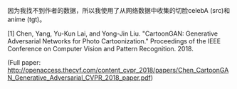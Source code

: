 

<!--
 * @version:
 * @Author:  StevenJokess https://github.com/StevenJokess
 * @Date: 2020-12-19 20:40:08
 * @LastEditors:  StevenJokess https://github.com/StevenJokess
 * @LastEditTime: 2020-12-26 18:54:05
 * @Description:
 * @TODO::
 * @Reference:https://github.com/znxlwm/pytorch-CartoonGAN
-->

因为我找不到作者的数据，所以我使用了从网络数据中收集的切脸celebA (src)和anime (tgt)。

[1] Chen, Yang, Yu-Kun Lai, and Yong-Jin Liu. "CartoonGAN: Generative Adversarial Networks for Photo Cartoonization." Proceedings of the IEEE Conference on Computer Vision and Pattern Recognition. 2018.

(Full paper: http://openaccess.thecvf.com/content_cvpr_2018/papers/Chen_CartoonGAN_Generative_Adversarial_CVPR_2018_paper.pdf)
